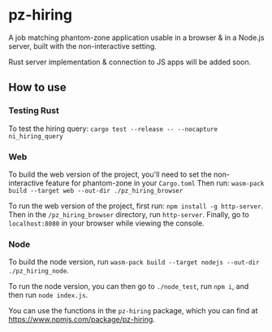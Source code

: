# pz-hiring

A job matching phantom-zone application usable in a browser & in a Node.js server, built with the non-interactive setting.

Rust server implementation & connection to JS apps will be added soon.

## How to use

### Testing Rust

To test the hiring query:
`cargo test --release -- --nocapture ni_hiring_query`

### Web

To build the web version of the project, you'll need to set the non-interactive feature for phantom-zone in your `Cargo.toml` Then run: `wasm-pack build --target web --out-dir ./pz_hiring_browser`

To run the web version of the project, first run: `npm install -g http-server`. Then in the `/pz_hiring_browser` directory, run `http-server`. Finally, go to `localhost:8080` in your browser while viewing the console.

### Node

To build the node version, run `wasm-pack build --target nodejs --out-dir ./pz_hiring_node`.

To run the node version, you can then go to `./node_test`, run `npm i`, and then run `node index.js`.

You can use the functions in the `pz-hiring` package, which you can find at https://www.npmjs.com/package/pz-hiring.
